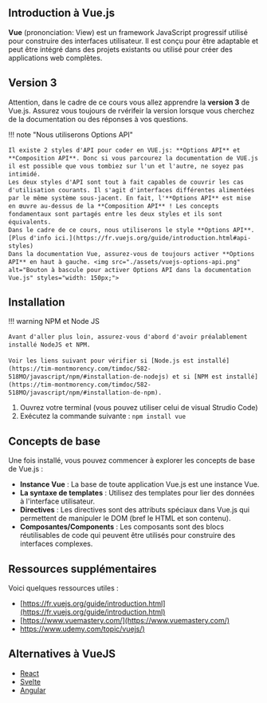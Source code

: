 <!--https://squidfunk.github.io/mkdocs-material/reference/admonitions/
✏️note, 📄abstract, ℹ️info, 🔥tip, ✔️success, ❔question, ⚠️warning, ❌failure, ⚡danger, 🐞bug, 🧪example, ❜❜quote
-->

## Introduction à Vue.js

**Vue** (prononciation: View) est un framework JavaScript progressif utilisé pour construire des interfaces utilisateur. Il est conçu pour être adaptable et peut être intégré dans des projets existants ou utilisé pour créer des applications web complètes.

## Version 3

Attention, dans le cadre de ce cours vous allez apprendre la **version 3** de Vue.js. Assurez vous toujours de rvérifeir la version lorsque vous cherchez de la documentation ou des réponses à vos questions.

!!! note "Nous utiliserons Options API"

    Il existe 2 styles d'API pour coder en VUE.js: **Options API** et **Composition API**. Donc si vous parcourez la documentation de VUE.js il est possible que vous tombiez sur l'un et l'autre, ne soyez pas intimidé.
    Les deux styles d'API sont tout à fait capables de couvrir les cas d'utilisation courants. Il s'agit d'interfaces différentes alimentées par le même système sous-jacent. En fait, l'**Options API** est mise en œuvre au-dessus de la **Composition API** ! Les concepts fondamentaux sont partagés entre les deux styles et ils sont équivalents.
    Dans le cadre de ce cours, nous utiliserons le style **Options API**. [Plus d'info ici.](https://fr.vuejs.org/guide/introduction.html#api-styles)
    Dans la documentation Vue, assurez-vous de toujours activer **Options API** en haut à gauche. <img src="./assets/vuejs-options-api.png" alt="Bouton à bascule pour activer Options API dans la documentation Vue.js" styles="width: 150px;">


## Installation

!!! warning NPM et Node JS

    Avant d'aller plus loin, assurez-vous d'abord d'avoir préalablement installé NodeJS et NPM. 
    
    Voir les liens suivant pour vérifier si [Node.js est installé](https://tim-montmorency.com/timdoc/582-518MO/javascript/npm/#installation-de-nodejs) et si [NPM est installé](https://tim-montmorency.com/timdoc/582-518MO/javascript/npm/#installation-de-npm).


1. Ouvrez votre terminal (vous pouvez utiliser celui de visual Strudio Code)
2. Exécutez la commande suivante : `npm install vue`


## Concepts de base

Une fois installé, vous pouvez commencer à explorer les concepts de base de Vue.js :

* **Instance Vue** : La base de toute application Vue.js est une instance Vue.
* **La syntaxe de templates** : Utilisez des templates pour lier des données à l'interface utilisateur.
* **Directives** : Les directives sont des attributs spéciaux dans Vue.js qui permettent de manipuler le DOM (bref le HTML et son contenu).
* **Composantes/Components** : Les composants sont des blocs réutilisables de code qui peuvent être utilisés pour construire des interfaces complexes.

## Ressources supplémentaires

Voici quelques ressources utiles :

* [https://fr.vuejs.org/guide/introduction.html](https://fr.vuejs.org/guide/introduction.html)​
* ​[https://www.vuemastery.com/](https://www.vuemastery.com/)​
* [https://www.udemy.com/topic/vuejs/)](https://www.udemy.com/topic/vuejs/)​

## Alternatives à VueJS

* [React](https://react.dev/)
* [Svelte](https://svelte.dev/)
* [Angular](https://angular.dev/)